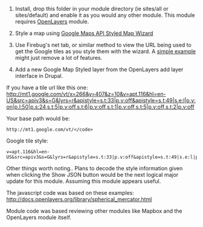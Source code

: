 1) Install, drop this folder in your module directory (ie sites/all or sites/default) and enable it as you would any other module. This module requires <a href="http://drupal.org/project/openlayers">OpenLayers</a> module.

2) Style a map using <a href="http://gmaps-samples-v3.googlecode.com/svn/trunk/styledmaps/wizard/index.html">Google Maps API Styled Map Wizard</a>

3) Use Firebug's net tab, or similar method to view the URL being used to get the Google tiles as you style them with the wizard. A <a href="http://mt1.google.com/vt/x=266&y=407&z=10&v=apt.116&hl=en-US&src=apiv3&s=G&lyrs=r&apistyle=s.t:33|p.v:off&apistyle=s.t:49|s.e:l|p.v:on|p.l:50|p.s:24,s.t:5|p.v:off,s.t:6|p.v:off,s.t:1|p.v:off,s.t:5|p.v:off,s.t:2|p.v:off">simple example</a> might just remove a lot of features.

4) Add a new Google Map Styled layer from the OpenLayers add layer interface in Drupal.

If you have a tile url like this one:
	http://mt1.google.com/vt/x=266&y=407&z=10&v=apt.116&hl=en-US&src=apiv3&s=G&lyrs=r&apistyle=s.t:33|p.v:off&apistyle=s.t:49|s.e:l|p.v:on|p.l:50|p.s:24,s.t:5|p.v:off,s.t:6|p.v:off,s.t:1|p.v:off,s.t:5|p.v:off,s.t:2|p.v:off


Your base path would be:

	http://mt1.google.com/vt/</code>

Google tile style:

	v=apt.116&hl=en-US&src=apiv3&s=G&lyrs=r&apistyle=s.t:33|p.v:off&apistyle=s.t:49|s.e:l|p.v:on|p.l:50|p.s:24,s.t:5|p.v:off,s.t:6|p.v:off,s.t:1|p.v:off,s.t:5|p.v:off,s.t:2|p.v:off</code>



Other things worth noting..
Plans to decode the style information given when clicking the Show JSON button would be the next logical major update for this module. Assuming this module appears useful.

The javascript code was based on these examples:
http://docs.openlayers.org/library/spherical_mercator.html

Module code was based reviewing other modules like Mapbox and the OpenLayers module itself.
